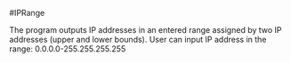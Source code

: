 #IPRange

The program outputs IP addresses in an entered range assigned by two IP addresses (upper and lower bounds). User can input IP address in the range: 0.0.0.0-255.255.255.255
